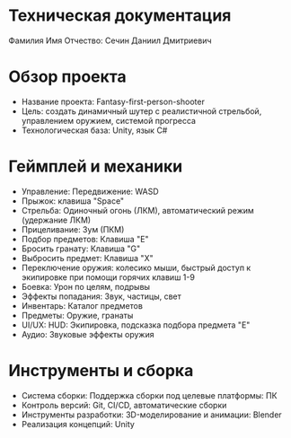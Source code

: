 # Техническая документация
 Фамилия Имя Отчество: Сечин Даниил Дмитриевич

# Обзор проекта
- Название проекта: Fantasy-first-person-shooter
- Цель: создать динамичный шутер с реалистичной стрельбой, управлением оружием, системой прогресса
- Технологическая база: Unity, язык C#

# Геймплей и механики
- Управление: Передвижение: WASD
- Прыжок: клавиша "Space"
- Стрельба: Одиночный огонь (ЛКМ), автоматический режим (удержание ЛКМ)
- Прицеливание: Зум (ПКМ)
- Подбор предметов: Клавиша "E"
- Бросить гранату: Клавиша "G"
- Выбросить предмет: Клавиша "X"
- Переключение оружия: колесико мыши, быстрый доступ к экипировке при помощи горячих клавиш 1-9
- Боевка: Урон по целям, подрывы
- Эффекты попадания: Звук, частицы, свет
- Инвентарь: Каталог предметов
- Предметы: Оружие, гранаты
- UI/UX: HUD: Экипировка, подсказка подбора предмета "Е"
- Аудио: Звуковые эффекты оружия

# Инструменты и сборка
- Система сборки: Поддержка сборки под целевые платформы: ПК
- Контроль версий: Git, CI/CD, автоматические сборки
- Инструменты разработки: 3D-моделирование и анимации: Blender
- Реализация концепций: Unity
